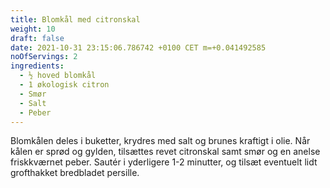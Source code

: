 ```yaml
---
title: Blomkål med citronskal
weight: 10
draft: false
date: 2021-10-31 23:15:06.786742 +0100 CET m=+0.041492585
noOfServings: 2
ingredients:
  - ½ hoved blomkål
  - 1 økologisk citron
  - Smør
  - Salt
  - Peber
---
```




Blomkålen deles i buketter, krydres med salt og brunes kraftigt i olie.
Når kålen er sprød og gylden, tilsættes revet citronskal samt smør og en
anelse friskkværnet peber. Sautér i yderligere 1-2 minutter, og tilsæt
eventuelt lidt grofthakket bredbladet persille.


